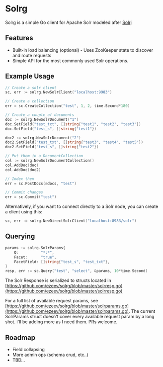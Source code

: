 # Solrg

Solrg is a simple Go client for Apache Solr modeled after [Solrj](https://lucene.apache.org/solr/guide/7_4/using-solrj.html)

## Features

- Built-in load balancing (optional) - Uses ZooKeeper state to discover and route requests
- Simple API for the most commonly used Solr operations.

## Example Usage

```go
// Create a solr client
sc, err := solrg.NewSolrClient("localhost:9983")

// Create a collection
err = sc.CreateCollection("test", 1, 2, time.Second*180)

// Create a couple of documents
doc := solrg.NewSolrDocument("1")
doc.SetField("test_txt", []string{"test1", "test2", "test3"})
doc.SetField("test_s", []string{"test1"})

doc2 := solrg.NewSolrDocument("2")
doc2.SetField("test_txt", []string{"test3", "test4", "test5"})
doc2.SetField("test_s", []string{"test2"})

// Put them in a DocumentCollection
col := solrg.NewSolrDocumentCollection()
col.AddDoc(doc)
col.AddDoc(doc2)

// Index them
err = sc.PostDocs(&docs, "test")

// Commit changes
err = sc.Commit("test")
```

Alternatively, if you want to connect directly to a Solr node, you can create a client using this:

```go
sc, err := solrg.NewDirectSolrClient("localhost:8983/solr")
```

## Querying

```go
params := solrg.SolrParams{
    Q:          "*:*",
    Facet:      "true",
    FacetField: []string{"test_s", "test_txt"},
}
resp, err := sc.Query("test", "select", &params, 10*time.Second)
```

The Solr Response is serialized to structs located in [https://github.com/ezeev/solrg/blob/master/solrresp.go](https://github.com/ezeev/solrg/blob/master/solrresp.go)

For a full list of available request params, see [https://github.com/ezeev/solrg/blob/master/solrparams.go](https://github.com/ezeev/solrg/blob/master/solrparams.go). The current SolrParams struct doesn't cover every available request param by a long shot. I'll be adding more as I need them. PRs welcome.


## Roadmap

- Field collapsing
- More admin ops (schema crud, etc..)
- TBD...